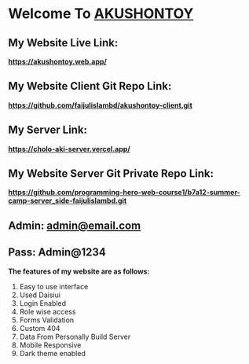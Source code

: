 # Welcome To [AKUSHONTOY](https://akushontoy.web.app "AKUSHONTOY")

## My Website Live Link:

**<https://akushontoy.web.app/>**

## My Website Client Git Repo Link:

**<https://github.com/faijulislambd/akushontoy-client.git>**

## My Server Link:

**<https://cholo-aki-server.vercel.app/>**

## My Website Server Git Private Repo Link:

**<https://github.com/programming-hero-web-course1/b7a12-summer-camp-server_side-faijulislambd.git>**

## Admin: admin@email.com

## Pass: Admin@1234

**The features of my website are as follows:**

1. Easy to use interface
2. Used Daisiui
3. Login Enabled
4. Role wise access
5. Forms Validation
6. Custom 404
7. Data From Personally Build Server
8. Mobile Responsive
9. Dark theme enabled
